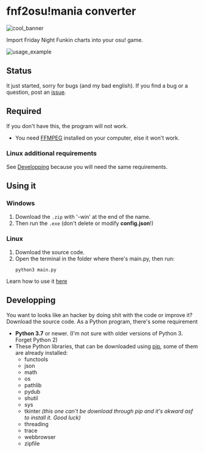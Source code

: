 # fnf2osu!mania converter

![cool_banner](https://user-images.githubusercontent.com/57914482/130650455-669ce1ab-e397-47ab-bf8e-7bd2493cecb9.jpg)

Import Friday Night Funkin charts into your osu! game.

![usage_example](https://user-images.githubusercontent.com/57914482/130650521-66264c5a-c365-4f89-a630-4cd5be4133db.JPG)

## Status
It just started, sorry for bugs (and my bad english).
If you find a bug or a question, post an [issue](https://github.com/Corne2Plum3/fnf2osumania/issues).

## Required
If you don't have this, the program will not work.
* You need [FFMPEG](https://www.ffmpeg.org/) installed on your computer, else it won't work.

### Linux additional requirements
See [Developping](https://github.com/Corne2Plum3/fnf2osumania#developping) because you will need the same requirements.

## Using it

### Windows

1. Download the `.zip` with '-win' at the end of the name.
2. Then run the `.exe` (don't delete or modify **config.json**!)

### Linux
1. Download the source code.
2. Open the terminal in the folder where there's main.py, then run:
   ```
   python3 main.py
   ```

Learn how to use it [here](https://github.com/Corne2Plum3/fnf2osumania/wiki)

## Developping
You want to looks like an hacker by doing shit with the code or improve it? Download the source code.
As a Python program, there's some requirement
* **Python 3.7** or newer. (I'm not sure with older versions of Python 3. Forget Python 2)
* These Python libraries, that can be downloaded using [pip](https://docs.python.org/fr/3.6/installing/index.html), some of them are already installed:
    * functools
    * json
    * math
    * os
    * pathlib
    * pydub
    * shutil
    * sys
    * tkinter *(this one can't be download through pip and it's akward asf to install it. Good luck)*
    * threading
    * trace
    * webbrowser
    * zipfile
